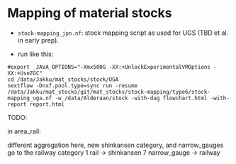 # Mapping of material stocks

- ``stock-mapping_jpn.nf``: stock mapping script as used for UGS (TBD et al. in early prep).

- run like this: 

```
#export _JAVA_OPTIONS="-Xmx500G -XX:+UnlockExperimentalVMOptions -XX:+UseZGC"
cd /data/Jakku/mat_stocks/stock/UGA
nextflow -Dnxf.pool.type=sync run -resume /data/Jakku/mat_stocks/git/mat_stocks/stock-mapping/type6/stock-mapping_uga.nf -w /data/Alderaan/stock -with-dag flowchart.html -with-report report.html
```

TODO:

in area_rail: 

different aggregation here, new shinkansen category, and narrow_gauges go to the railway category
 1  rail                         -> shinkansen
 7  narrow_gauge                 -> railway
 